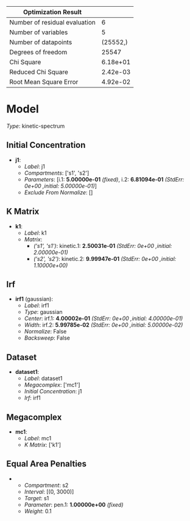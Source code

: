 Optimization Result            |            |
-------------------------------|------------|
 Number of residual evaluation |          6 |
           Number of variables |          5 |
          Number of datapoints |   (25552,) |
            Degrees of freedom |      25547 |
                    Chi Square |   6.18e+01 |
            Reduced Chi Square |   2.42e-03 |
        Root Mean Square Error |   4.92e-02 |


# Model

_Type_: kinetic-spectrum

## Initial Concentration

* **j1**:
  * *Label*: j1
  * *Compartments*: ['s1', 's2']
  * *Parameters*: [i.1: **5.00000e-01** *(fixed)*, i.2: **6.81094e-01** *(StdErr: 0e+00 ,initial: 5.00000e-01)*]
  * *Exclude From Normalize*: []

## K Matrix

* **k1**:
  * *Label*: k1
  * *Matrix*: 
    * *('s1', 's1')*: kinetic.1: **2.50031e-01** *(StdErr: 0e+00 ,initial: 2.00000e-01)*
    * *('s2', 's2')*: kinetic.2: **9.99947e-01** *(StdErr: 0e+00 ,initial: 1.10000e+00)*
  

## Irf

* **irf1** (gaussian):
  * *Label*: irf1
  * *Type*: gaussian
  * *Center*: irf.1: **4.00002e-01** *(StdErr: 0e+00 ,initial: 4.00000e-01)*
  * *Width*: irf.2: **5.99785e-02** *(StdErr: 0e+00 ,initial: 5.00000e-02)*
  * *Normalize*: False
  * *Backsweep*: False

## Dataset

* **dataset1**:
  * *Label*: dataset1
  * *Megacomplex*: ['mc1']
  * *Initial Concentration*: j1
  * *Irf*: irf1

## Megacomplex

* **mc1**:
  * *Label*: mc1
  * *K Matrix*: ['k1']

## Equal Area Penalties

* 
  * *Compartment*: s2
  * *Interval*: [(0, 3000)]
  * *Target*: s1
  * *Parameter*: pen.1: **1.00000e+00** *(fixed)*
  * *Weight*: 0.1

